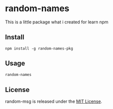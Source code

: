 # random-names

This is a little package what i created for learn npm

## Install

```npm
npm install -g random-names-pkg
```

## Usage

```bash
random-names
```



## License
random-msg is released under the [MIT License](https://opensource.org/licenses/MIT).